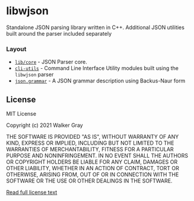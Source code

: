 # libwjson
Standalone JSON parsing library written in C++. Additional JSON utilities built around the parser included separately

### Layout
- [`lib/core`](lib/core) - JSON Parser core. 
- [`cli-utils`](cli-utils) - Command Line Interface Utility modules built using the `libwjson` parser
- [`json.grammar`](json.grammar) - A JSON grammar description using Backus-Naur form

## License
MIT License

Copyright (c) 2021 Walker Gray

THE SOFTWARE IS PROVIDED "AS IS", WITHOUT WARRANTY OF ANY KIND, EXPRESS OR
IMPLIED, INCLUDING BUT NOT LIMITED TO THE WARRANTIES OF MERCHANTABILITY,
FITNESS FOR A PARTICULAR PURPOSE AND NONINFRINGEMENT. IN NO EVENT SHALL THE
AUTHORS OR COPYRIGHT HOLDERS BE LIABLE FOR ANY CLAIM, DAMAGES OR OTHER
LIABILITY, WHETHER IN AN ACTION OF CONTRACT, TORT OR OTHERWISE, ARISING FROM,
OUT OF OR IN CONNECTION WITH THE SOFTWARE OR THE USE OR OTHER DEALINGS IN THE
SOFTWARE.

[Read full license text](LICENSE)

